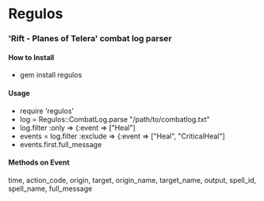 # Regulos

### 'Rift - Planes of Telera' combat log parser


#### How to Install

* gem install regulos


#### Usage

* require 'regulos'
* log = Regulos::CombatLog.parse "/path/to/combatlog.txt"
* log.filter :only    => {:event => ["Heal"]
* events = log.filter :exclude => {:event => ["Heal", "CriticalHeal"]
* events.first.full_message


#### Methods on Event
  time, action_code, origin, target, origin_name, target_name, output, spell_id, spell_name, full_message
 


